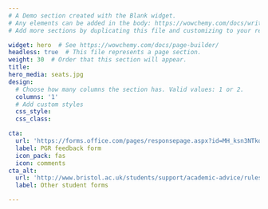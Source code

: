 ```yaml
---
# A Demo section created with the Blank widget.
# Any elements can be added in the body: https://wowchemy.com/docs/writing-markdown-latex/
# Add more sections by duplicating this file and customizing to your requirements.

widget: hero  # See https://wowchemy.com/docs/page-builder/
headless: true  # This file represents a page section.
weight: 30  # Order that this section will appear.
title: 
hero_media: seats.jpg
design:
  # Choose how many columns the section has. Valid values: 1 or 2.
  columns: '1'
  # Add custom styles
  css_style:
  css_class:

cta:
  url: 'https://forms.office.com/pages/responsepage.aspx?id=MH_ksn3NTkql2rGM8aQVG8-nN3IbtmlBih4-AV26fpVUMjRaNTA0WENHOEVJNkhBVlVLMUFVQUtMNyQlQCNjPTEkJUAjdD1n'
  label: PGR feedback form
  icon_pack: fas
  icon: comments
cta_alt:
  url: 'http://www.bristol.ac.uk/students/support/academic-advice/rules-and-regulations/forms/'
  label: Other student forms

---
```




